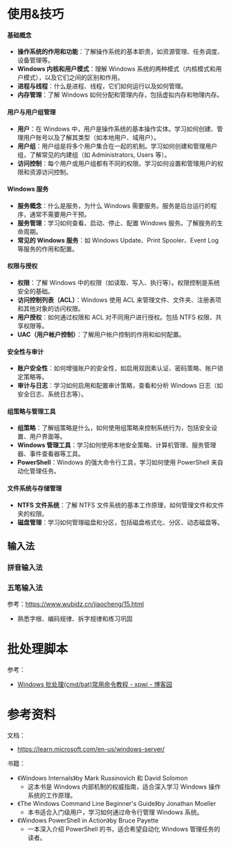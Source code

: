 # 使用&技巧

#### 基础概念

- **操作系统的作用和功能**：了解操作系统的基本职责，如资源管理、任务调度、设备管理等。
- **Windows 内核和用户模式**：理解 Windows 系统的两种模式（内核模式和用户模式），以及它们之间的区别和作用。
- **进程与线程**：什么是进程、线程，它们如何运行以及如何管理。
- **内存管理**：了解 Windows 如何分配和管理内存，包括虚拟内存和物理内存。

#### 用户与用户组管理

- **用户**：在 Windows 中，用户是操作系统的基本操作实体。学习如何创建、管理用户账号以及了解其类型（如本地用户、域用户）。
- **用户组**：用户组是将多个用户集合在一起的机制。学习如何创建和管理用户组，了解常见的内建组（如 Administrators, Users 等）。
- **访问控制**：每个用户或用户组都有不同的权限。学习如何设置和管理用户的权限和资源访问控制。

#### Windows 服务

- **服务概念**：什么是服务，为什么 Windows 需要服务。服务是后台运行的程序，通常不需要用户干预。
- **服务管理**：学习如何查看、启动、停止、配置 Windows 服务。了解服务的生命周期。
- **常见的 Windows 服务**：如 Windows Update、Print Spooler、Event Log 等服务的作用和配置。

#### 权限与授权

- **权限**：了解 Windows 中的权限（如读取、写入、执行等）。权限控制是系统安全的基础。
- **访问控制列表（ACL）**：Windows 使用 ACL 来管理文件、文件夹、注册表项和其他对象的访问权限。
- **用户授权**：如何通过权限和 ACL 对不同用户进行授权。包括 NTFS 权限、共享权限等。
- **UAC（用户帐户控制）**：了解用户帐户控制的作用和如何配置。

#### 安全性与审计

- **账户安全性**：如何增强账户的安全性，如启用双因素认证、密码策略、账户锁定策略等。
- **审计与日志**：学习如何启用和配置审计策略，查看和分析 Windows 日志（如安全日志、系统日志等）。

#### 组策略与管理工具

- **组策略**：了解组策略是什么，如何使用组策略来控制系统行为，包括安全设置、用户界面等。
- **Windows 管理工具**：学习如何使用本地安全策略、计算机管理、服务管理器、事件查看器等工具。
- **PowerShell**：Windows 的强大命令行工具，学习如何使用 PowerShell 来自动化管理任务。

#### 文件系统与存储管理

- **NTFS 文件系统**：了解 NTFS 文件系统的基本工作原理，如何管理文件和文件夹的权限。
- **磁盘管理**：学习如何管理磁盘和分区，包括磁盘格式化、分区、动态磁盘等。

## 输入法

### 拼音输入法

### 五笔输入法

参考：https://www.wubidz.cn/jiaocheng/15.html

* 熟悉字根、编码规律、拆字规律和练习巩固

# 批处理脚本

参考：

* [Windows 批处理(cmd/bat)常用命令教程 - xpwi - 博客园](https://www.cnblogs.com/xpwi/p/9626959.html)

# 参考资料

文档：

* https://learn.microsoft.com/en-us/windows-server/

书籍：

* 《Windows Internals》by Mark Russinovich 和 David Solomon
  - 这本书是 Windows 内部机制的权威指南，适合深入学习 Windows 操作系统的工作原理。
* 《The Windows Command Line Beginner's Guide》by Jonathan Moeller
  - 本书适合入门级用户，学习如何通过命令行管理 Windows 系统。
* 《Windows PowerShell in Action》by Bruce Payette
  - 一本深入介绍 PowerShell 的书，适合希望自动化 Windows 管理任务的读者。